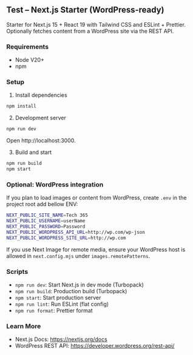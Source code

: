 ## Test – Next.js Starter (WordPress-ready)

Starter for Next.js 15 + React 19 with Tailwind CSS and ESLint + Prettier. Optionally fetches content from a WordPress site via the REST API.

### Requirements

- Node V20+
- npm

### Setup

1. Install dependencies

```bash
npm install
```

2. Development server

```bash
npm run dev
```

Open http://localhost:3000.

3. Build and start

```bash
npm run build
npm start
```

### Optional: WordPress integration

If you plan to load images or content from WordPress, create `.env` in the project root add bellow ENV:

```bash
NEXT_PUBLIC_SITE_NAME=Tech 365
NEXT_PUBLIC_USERNAME=userName
NEXT_PUBLIC_PASSWORD=Password
NEXT_PUBLIC_WORDPRESS_API_URL=http://wp.com/wp-json
NEXT_PUBLIC_WORDPRESS_SITE_URL=http://wp.com
```

If you use Next Image for remote media, ensure your WordPress host is allowed in `next.config.mjs` under `images.remotePatterns`.

### Scripts

- `npm run dev`: Start Next.js in dev mode (Turbopack)
- `npm run build`: Production build (Turbopack)
- `npm start`: Start production server
- `npm run lint`: Run ESLint (flat config)
- `npm run format`: Prettier format

### Learn More

- Next.js Docs: https://nextjs.org/docs
- WordPress REST API: https://developer.wordpress.org/rest-api/

